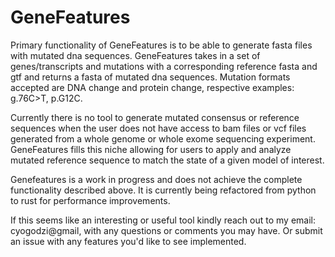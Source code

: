 # GeneFeatures

Primary functionality of GeneFeatures is to be able to generate fasta files with mutated dna sequences. GeneFeatures takes in a set of genes/transcripts and mutations with a corresponding reference fasta and gtf and returns a fasta of mutated dna sequences. Mutation formats accepted are DNA change and protein change, respective examples: g.76C>T, p.G12C.

Currently there is no tool to generate mutated consensus or reference sequences when the user does not have access to bam files or vcf files generated from a whole genome or whole exome sequencing experiment. GeneFeatures fills this niche allowing for users to apply and analyze mutated reference sequence to match the state of a given model of interest. 

Genefeatures is a work in progress and does not achieve the complete functionality described above.
It is currently being refactored from python to rust for performance improvements.

If this seems like an interesting or useful tool kindly reach out to my email: cyogodzi@gmail, with any questions or comments you may have. Or submit an issue with any features you'd like to see implemented.

 